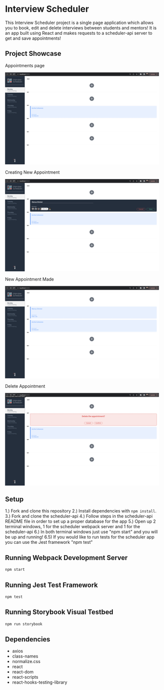 # Interview Scheduler

This Interview Scheduler project is a single page application which allows you to book, edit and delete interviews between students and mentors! It is an app built using React and makes requests to a scheduler-api server to get and save appointments!

## Project Showcase

Appointments page

!["Appointments page"](https://github.com/marcuszcoding/scheduler/blob/master/docs/appointment-form.png)

Creating New Appointment

!["Creating Appointment"](https://github.com/marcuszcoding/scheduler/blob/master/docs/create-appointment.png)

New Appointment Made

!["Showing New Appointment"](https://github.com/marcuszcoding/scheduler/blob/master/docs/new-appointment.png)

Delete Appointment

!["Deleting An Appointment"](https://github.com/marcuszcoding/scheduler/blob/master/docs/delete-appointment.png)

## Setup

1.) Fork and clone this repository
2.) Install dependencies with `npm install`.
3.) Fork and clone the scheduler-api
4.) Follow steps in the scheduler-api README file in order to set up a proper database for the app
5.) Open up 2 terminal windows, 1 for the scheduler webpack server and 1 for the scheduler-api
6.) In both terminal windows just use "npm start" and you will be up and running!
6.5) If you would like to run tests for the scheduler app you can use the Jest framework "npm test"

## Running Webpack Development Server

```sh
npm start
```

## Running Jest Test Framework

```sh
npm test
```

## Running Storybook Visual Testbed

```sh
npm run storybook
```

## Dependencies

- axios
- class-names
- normalize.css
- react
- react-dom
- react-scripts
- react-hooks-testing-library
